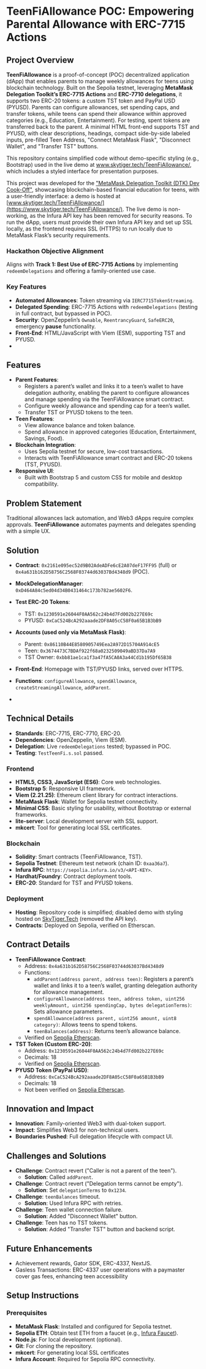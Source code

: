 # TeenFiAllowance POC: Empowering Parental Allowance with ERC-7715 Actions

## Project Overview
**TeenFiAllowance** is a proof-of-concept (POC) decentralized application (dApp) that enables parents to manage weekly allowances for teens using blockchain technology. Built on the Sepolia testnet, leveraging **MetaMask Delegation Toolkit’s ERC-7715 Actions** and **ERC-7710 delegations**,  it supports two ERC-20 tokens: a custom TST token and PayPal USD (PYUSD).
 Parents can configure allowances, set spending caps, and transfer tokens, while teens can spend their allowance within approved categories (e.g., Education, Entertainment). For testing, spent tokens are transferred back to the parent. A minimal HTML front-end supports TST and PYUSD, with clear descriptions, headings, compact side-by-side labeled inputs, pre-filled Teen Address, "Connect MetaMask Flask", "Disconnect Wallet", and "Transfer TST" buttons. 

This repository contains simplified code without demo-specific styling (e.g., Bootstrap) used in the live demo at www.skytiger.tech/TeenFiAllowance/, which includes a styled interface for presentation purposes. 

This project was developed for the ["MetaMask Delegation Toolkit (DTK) Dev Cook-Off"](https://www.hackquest.io/hackathons/MetaMask-Delegation-Toolkit-DTK-Dev-Cook-Off), showcasing blockchain-based financial education for teens, with a user-friendly interface: a demo is hosted at [www.skytiger.tech/TeenFiAllowance/](https://www.skytiger.tech/TeenFiAllowance/).
The live demo is non-working, as the Infura API key has been removed for security reasons. To run the dApp, users must provide their own Infura API key and set up SSL locally, as the frontend requires SSL (HTTPS) to run locally due to MetaMask Flask’s security requirements.

### Hackathon Objective Alignment
Aligns with **Track 1: Best Use of ERC-7715 Actions** by implementing `redeemDelegations` and offering a family-oriented use case.

### Key Features
- **Automated Allowances**: Token streaming via `IERC7715TokenStreaming`.
- **Delegated Spending**: ERC-7715 Actions with `redeemDelegations` (testing in full contract, but bypassed in POC).
- **Security**: OpenZeppelin’s `Ownable`, `ReentrancyGuard`, `SafeERC20`,  emergency **pause** functionality.
- **Front-End**: HTML/JavaScript with Viem (ESM), supporting TST and PYUSD.
- 
## Features
- **Parent Features**:
  - Registers a parent’s wallet and links it to a teen’s wallet to have delegation authority, enabling the parent to configure allowances and manage spending via the TeenFiAllowance smart contract.
  - Configure weekly allowance and spending cap for a teen’s wallet.
  - Transfer TST or PYUSD tokens to the teen.
- **Teen Features**:
  - View allowance balance and token balance.
  - Spend allowance in approved categories (Education, Entertainment, Savings, Food).
- **Blockchain Integration**:
  - Uses Sepolia testnet for secure, low-cost transactions.
  - Interacts with TeenFiAllowance smart contract and ERC-20 tokens (TST, PYUSD).
- **Responsive UI**:
  - Built with Bootstrap 5 and custom CSS for mobile and desktop compatibility.

## Problem Statement
Traditional allowances lack automation, and Web3 dApps require complex approvals.
**TeenFiAllowance** automates payments and delegates spending with a simple UX.

## Solution
- **Contract**: `0x2161e095ec52d9B02AdeADFe6cE2A07deF17FF95` (full) or `0x4a631b162D58756C2568F03744d63037Bd4348d9` (POC).
- **MockDelegationManager**: `0xD464A84c5ed04d34B0431464c173b782ae5602F6`.
- **Test ERC-20 Tokens**:
  - TST: `0x1230591e26044F0AA562c24b4d7Fd002b227E69c`
  - PYUSD: `0xCaC524BcA292aaade2DF8A05cC58F0a65B1B3bB9`
- **Accounts (used only via MetaMask Flask)**:
  - Parent: `0x86110B44E8580905749Eea2A972D15704A914cE5`
  - Teen: `0x3674473C7BDAf922f68a0232509049aBD37Da7A9`
  - TST Owner: `0xbb81ae1ca1f3a47fA5CA0A3a44Cd1b195Df65B38`
- **Front-End**: Homepage with TST/PYUSD links, served over HTTPS.
- **Functions**: `configureAllowance`, `spendAllowance`, `createStreamingAllowance`, `addParent`.

- 
## Technical Details
- **Standards**: ERC-7715, ERC-7710, ERC-20.
- **Dependencies**: OpenZeppelin, Viem (ESM).
- **Delegation**: Live `redeemDelegations` tested; bypassed in POC.
- **Testing**: `TestTeenFi.s.sol` passed.

### Frontend
- **HTML5, CSS3, JavaScript (ES6)**: Core web technologies.
- **Bootstrap 5**: Responsive UI framework.
- **Viem (2.21.25)**: Ethereum client library for contract interactions.
- **MetaMask Flask**: Wallet for Sepolia testnet connectivity.
- **Minimal CSS**: Basic styling for usability, without Bootstrap or external frameworks.
- **lite-server**: Local development server with SSL support.
- **mkcert**: Tool for generating local SSL certificates.

### Blockchain
- **Solidity**: Smart contracts (TeenFiAllowance, TST).
- **Sepolia Testnet**: Ethereum test network (chain ID: `0xaa36a7`).
- **Infura RPC**: `https://sepolia.infura.io/v3/<API-KEY>`.
- **Hardhat/Foundry**: Contract deployment tools.
- **ERC-20**: Standard for TST and PYUSD tokens.

### Deployment
- **Hosting**:  Repository code is simplified; disabled demo with styling hosted on [SkyTiger.Tech](www.skytiger.tech/TeenFiAllowance/) (removed the API key).
- **Contracts**: Deployed on Sepolia, verified on Etherscan.

## Contract Details
- **TeenFiAllowance Contract**:
  - Address: `0x4a631b162D58756C2568F03744d63037Bd4348d9`
  - Functions:
    - `addParent(address parent, address teen)`: Registers a parent’s wallet and links it to a teen’s wallet, granting delegation authority for allowance management.
    - `configureAllowance(address teen, address token, uint256 weeklyAmount, uint256 spendingCap, bytes delegationTerms)`: Sets allowance parameters.
    - `spendAllowance(address parent, uint256 amount, uint8 category)`: Allows teens to spend tokens.
    - `teenBalances(address)`: Returns teen’s allowance balance.
  - Verified on [Sepolia Etherscan](https://sepolia.etherscan.io/address/0x4a631b162D58756C2568F03744d63037Bd4348d9).
- **TST Token (Custom ERC-20)**:
  - Address: `0x1230591e26044F0AA562c24b4d7Fd002b227E69c`
  - Decimals: 18
  - Verified on [Sepolia Etherscan](https://sepolia.etherscan.io/address/0x1230591e26044F0AA562c24b4d7Fd002b227E69c).
- **PYUSD Token (PayPal USD)**:  
  - Address: `0xCaC524BcA292aaade2DF8A05cC58F0a65B1B3bB9` 
  - Decimals: 18
  - Not been verified on [Sepolia Etherscan](https://sepolia.etherscan.io/address/0xCaC524BcA292aaade2DF8A05cC58F0a65B1B3bB9).

## Innovation and Impact
- **Innovation**: Family-oriented Web3 with dual-token support.
- **Impact**: Simplifies Web3 for non-technical users.
- **Boundaries Pushed**: Full delegation lifecycle with compact UI.

## Challenges and Solutions
- **Challenge**: Contract revert ("Caller is not a parent of the teen").
  - **Solution**: Called `addParent`.
- **Challenge**: Contract revert ("Delegation terms cannot be empty").
  - **Solution**: Set `delegationTerms` to `0x1234`.
- **Challenge**: `teenBalances` timeout.
  - **Solution**: Used Infura RPC with retries.
- **Challenge**: Teen wallet connection failure.
  - **Solution**: Added "Disconnect Wallet" button.
- **Challenge**: Teen has no TST tokens.
  - **Solution**: Added "Transfer TST" button and backend script.

## Future Enhancements
- Achievement rewards, Gator SDK, ERC-4337, NextJS.
- Gasless Transactions: ERC-4337 user operations with a paymaster cover gas fees, enhancing teen accessibility

## Setup Instructions
### Prerequisites
- **MetaMask Flask**: Installed and configured for Sepolia testnet.
- **Sepolia ETH**: Obtain test ETH from a faucet (e.g., [Infura Faucet](https://infura.io/faucet)).
- **Node.js**: For local development (optional).
- **Git**: For cloning the repository.
- **mkcert**: For generating local SSL certificates
- **Infura Account**: Required for Sepolia RPC connectivity.

